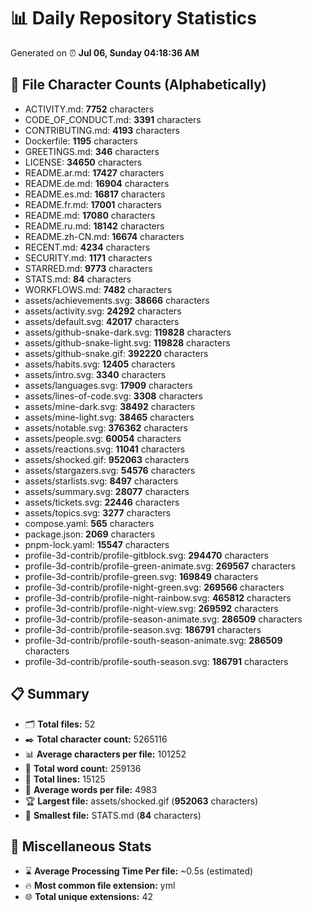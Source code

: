# 📊 Daily Repository Statistics
Generated on ⏰ **Jul 06, Sunday 04:18:36 AM**

## 📂 File Character Counts (Alphabetically)
- ACTIVITY.md: **7752** characters
- CODE_OF_CONDUCT.md: **3391** characters
- CONTRIBUTING.md: **4193** characters
- Dockerfile: **1195** characters
- GREETINGS.md: **346** characters
- LICENSE: **34650** characters
- README.ar.md: **17427** characters
- README.de.md: **16904** characters
- README.es.md: **16817** characters
- README.fr.md: **17001** characters
- README.md: **17080** characters
- README.ru.md: **18142** characters
- README.zh-CN.md: **16674** characters
- RECENT.md: **4234** characters
- SECURITY.md: **1171** characters
- STARRED.md: **9773** characters
- STATS.md: **84** characters
- WORKFLOWS.md: **7482** characters
- assets/achievements.svg: **38666** characters
- assets/activity.svg: **24292** characters
- assets/default.svg: **42017** characters
- assets/github-snake-dark.svg: **119828** characters
- assets/github-snake-light.svg: **119828** characters
- assets/github-snake.gif: **392220** characters
- assets/habits.svg: **12405** characters
- assets/intro.svg: **3340** characters
- assets/languages.svg: **17909** characters
- assets/lines-of-code.svg: **3308** characters
- assets/mine-dark.svg: **38492** characters
- assets/mine-light.svg: **38465** characters
- assets/notable.svg: **376362** characters
- assets/people.svg: **60054** characters
- assets/reactions.svg: **11041** characters
- assets/shocked.gif: **952063** characters
- assets/stargazers.svg: **54576** characters
- assets/starlists.svg: **8497** characters
- assets/summary.svg: **28077** characters
- assets/tickets.svg: **22446** characters
- assets/topics.svg: **3277** characters
- compose.yaml: **565** characters
- package.json: **2069** characters
- pnpm-lock.yaml: **15547** characters
- profile-3d-contrib/profile-gitblock.svg: **294470** characters
- profile-3d-contrib/profile-green-animate.svg: **269567** characters
- profile-3d-contrib/profile-green.svg: **169849** characters
- profile-3d-contrib/profile-night-green.svg: **269566** characters
- profile-3d-contrib/profile-night-rainbow.svg: **465812** characters
- profile-3d-contrib/profile-night-view.svg: **269592** characters
- profile-3d-contrib/profile-season-animate.svg: **286509** characters
- profile-3d-contrib/profile-season.svg: **186791** characters
- profile-3d-contrib/profile-south-season-animate.svg: **286509** characters
- profile-3d-contrib/profile-south-season.svg: **186791** characters

## 📋 Summary
- 🗂️ **Total files:** 52
- ✒️ **Total character count:** 5265116
- 📊 **Average characters per file:** 101252
- 📝 **Total word count:** 259136
- 🧾 **Total lines:** 15125
- 📐 **Average words per file:** 4983
- 🏆 **Largest file:** assets/shocked.gif (**952063** characters)
- 🥉 **Smallest file:** STATS.md (**84** characters)

## 🌟 Miscellaneous Stats
- ⌛ **Average Processing Time Per file:** ~0.5s (estimated)
- 🔥 **Most common file extension:** yml
- 🌐 **Total unique extensions:** 42
